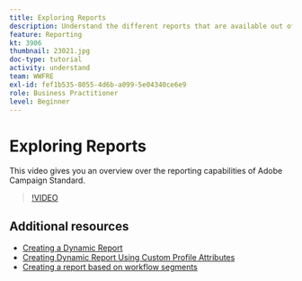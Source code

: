 ```yaml
---
title: Exploring Reports
description: Understand the different reports that are available out of the box for an email delivery.
feature: Reporting
kt: 3906
thumbnail: 23021.jpg
doc-type: tutorial
activity: understand
team: WWFRE
exl-id: fef1b535-8055-4d6b-a099-5e04340ce6e9
role: Business Practitioner
level: Beginner
---
```

# Exploring Reports

This video gives you an overview over the reporting capabilities of Adobe Campaign Standard.

>[!VIDEO](https://video.tv.adobe.com/v/23021?quality=12)

## Additional resources

* [Creating a Dynamic Report](/help/reporting/creating-a-dynamic-report.md)
* [Creating Dynamic Report Using Custom Profile Attributes](/help/reporting/custom-profile-attributes-dynamic-reports.md)
* [Creating a report based on workflow segments](/help/reporting/report-on-workflow-segments.md)

